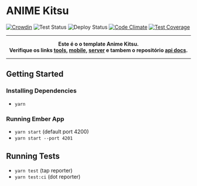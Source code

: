 # ANIME Kitsu 
[![Crowdin](https://badges.crowdin.net/kitsu-web/localized.svg)](https://crowdin.com/project/kitsu-web)
![Test Status](https://github.com/hummingbird-me/kitsu-web/workflows/Kitsu%20Test%20Suite/badge.svg)
![Deploy Status](https://github.com/hummingbird-me/kitsu-web/workflows/Kitsu%20Web%20Deployment/badge.svg)
[![Code Climate](https://codeclimate.com/github/hummingbird-me/kitsu-web/badges/gpa.svg)](https://codeclimate.com/github/hummingbird-me/kitsu-web)
[![Test Coverage](https://codeclimate.com/github/hummingbird-me/kitsu-web/badges/coverage.svg)](https://codeclimate.com/github/hummingbird-me/kitsu-web/coverage)

---
**<p align="center">Este é o o template Anime Kitsu.<br />Verifique os links [tools], [mobile], [server] e tambem o repositório [api docs].</p>**

[tools]:https://github.com/hummingbird-me/kitsu-tools
[server]:https://github.com/hummingbird-me/kitsu-server
[mobile]:https://github.com/hummingbird-me/kitsu-mobile
[api docs]:https://github.com/hummingbird-me/api-docs

---

## Getting Started

### Installing Dependencies

* `yarn`

### Running Ember App

* `yarn start` (default port 4200)
* `yarn start --port 4201`

## Running Tests

* `yarn test` (tap reporter)
* `yarn test:ci` (dot reporter)



